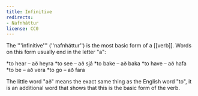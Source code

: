 ```yaml
---
title: Infinitive
redirects:
- Nafnháttur
license: CC0
---
```


The '''infinitive''' (''nafnháttur'') is the most basic form of a [[verb]]. Words on this form usually end in the letter "a":

*to hear – að heyra
*to see – að sjá
*to bake – að baka
*to have – að hafa
*to be – að vera
*to go – að fara

The little word "að" means the exact same thing as the English word "to", it is an additional word that shows that this is the basic form of the verb.

